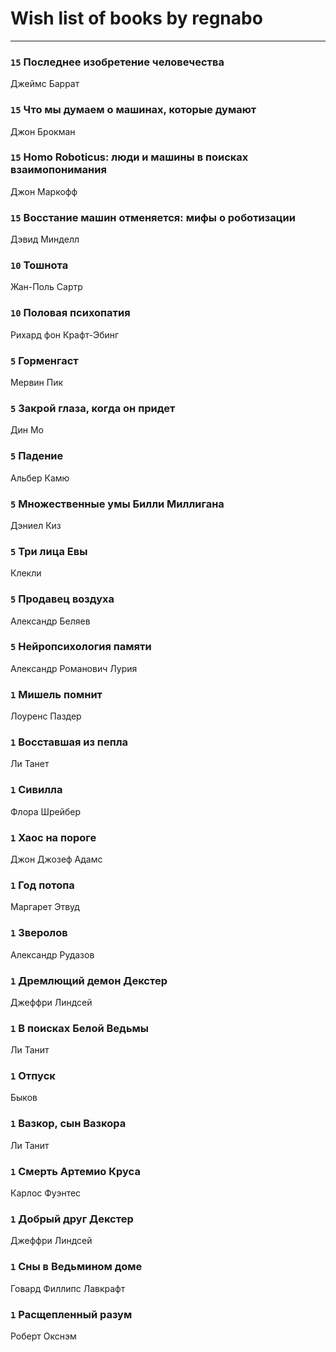 # Wish list of books by regnabo
---

### `15` Последнее изобретение человечества
Джеймс Баррат

### `15` Что мы думаем о машинах, которые думают
Джон Брокман

### `15` Homo Roboticus: люди и машины в поисках взаимопонимания
Джон Маркофф

### `15` Восстание машин отменяется: мифы о роботизации
Дэвид Минделл

### `10` Тошнота
Жан-Поль Сартр

### `10` Половая психопатия
Рихард фон Крафт-Эбинг

### `5` Горменгаст
Мервин Пик

### `5` Закрой глаза, когда он придет
Дин Мо

### `5` Падение
Альбер Камю

### `5` Множественные умы Билли Миллигана
Дэниел Киз

### `5` Три лица Евы
Клекли

### `5` Продавец воздуха
Александр Беляев

### `5` Нейропсихология памяти
Александр Романович Лурия

### `1` Мишель помнит
Лоуренс Паздер

### `1` Восставшая из пепла
Ли Танет

### `1` Сивилла
Флора Шрейбер

### `1` Хаос на пороге
Джон Джозеф Адамс

### `1` Год потопа
Маргарет Этвуд

### `1` Зверолов
Александр Рудазов

### `1` Дремлющий демон Декстер
Джеффри Линдсей

### `1` В поисках Белой Ведьмы
Ли Танит

### `1` Отпуск
Быков

### `1` Вазкор, сын Вазкора
Ли Танит

### `1` Смерть Артемио Круса
Карлос Фуэнтес

### `1` Добрый друг Декстер
Джеффри Линдсей

### `1` Сны в Ведьмином доме
Говард Филлипс Лавкрафт

### `1` Расщепленный разум
Роберт Окснэм

